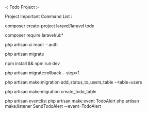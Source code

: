 -: Todo Project :-

Project Important Command List : 

composer create-project laravel/laravel todo 

composer require laravel/ui:* 

php artisan ui react --auth 

php artisan migrate 

npm install && npm run dev


php artisan migrate:rollback --step=1

php artisan make:migration add_status_to_users_table --table=users 

php artisan make:migration create_todo_table 

php artisan event:list
php artisan make:event TodoAlert
php artisan make:listener SendTodoAlert --event=TodoAlert
